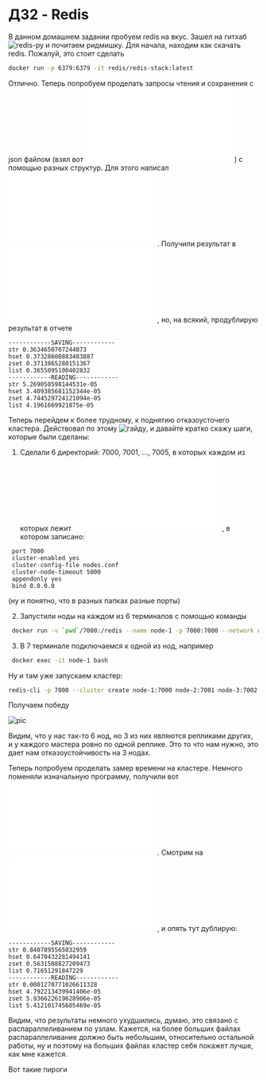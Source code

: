 # ДЗ2 - Redis

В данном домашнем задании пробуем redis на вкус. Зашел на гитхаб ![redis-py](https://github.com/redis/redis-py) и почитаем ридмишку. Для начала, находим как скачать redis. Пожалуй, это стоит сделать

``` bash
docker run -p 6379:6379 -it redis/redis-stack:latest
```

Отлично. Теперь попробуем проделать запросы чтения и сохранения с json файлом (взял вот ![такой](./large-file.json)) с помощью разных структур. Для этого написал ![небольшой код](./test_redis.py). Получили результат в ![файл](./result.txt), но, на всякий, продублирую результат в отчете

```
------------SAVING------------
str 0.3634650707244873
hset 0.37328600883483887
zset 0.3713865280151367
list 0.3655095100402832
------------READING------------
str 5.269050598144531e-05
hset 3.409385681152344e-05
zset 4.744529724121094e-05
list 4.1961669921875e-05
```

Теперь перейдем к более трудному, к поднятию отказоусточего кластера. Действовал по этому ![гайду](https://ilhamdcp.hashnode.dev/creating-redis-cluster-with-docker-and-compose), и давайте кратко скажу шаги, которые были сделаны:

1. Сделали 6 директорий: 7000, 7001, ..., 7005, в которых каждом из которых лежит ![файл](./7000/redis.conf), в котором записано:

```
 port 7000
 cluster-enabled yes
 cluster-config-file nodes.conf
 cluster-node-timeout 5000
 appendonly yes
 bind 0.0.0.0
```

(ну и понятно, что в разных папках разные порты)

2. Запустили ноды на каждом из 6 терминалов с помощью команды

``` bash
 docker run -v `pwd`/7000:/redis --name node-1 -p 7000:7000 --network redis-cluster redis redis-server /redis/redis.conf
```

3. В 7 терминале подключаемся к одной из нод, например

``` bash
 docker exec -it node-1 bash
```

Ну и там уже запускаем кластер: 

``` bash
redis-cli -p 7000 --cluster create node-1:7000 node-2:7001 node-3:7002 node-4:7003 node-5:7004 node-6:7005 --cluster-replicas 1 --cluster-yes
```

Получаем победу

![pic](/pics/claster.jpg)

Видим, что у нас так-то 6 нод, но 3 из них являются репликами других, и у каждого мастера ровно по одной реплике. Это то что нам нужно, это дает нам отказоустойчивость на 3 нодах.

Теперь попробуем проделать замер времени на кластере. Немного поменяли изначальную программу, получили вот ![что](./test_redis_cluter.py). Смотрим на ![результаты](./cluster_result.txt), и опять тут дублирую:

```
------------SAVING------------
str 0.8407895565032959
hset 0.6470432281494141
zset 0.5631508827209473
list 0.71651291847229
------------READING------------
str 0.0001270771026611328
hset 4.792213439941406e-05
zset 5.936622619628906e-05
list 5.412101745605469e-05
```

Видим, что результаты немного ухудшились, думаю, это связано с распараллеливанием по узлам. Кажется, на более больших файлах распараллеливание должно быть небольшим, относительно остальной работы, ну и поэтому на больших файлах кластер себя покажет лучше, как мне кажется.

Вот такие пироги
